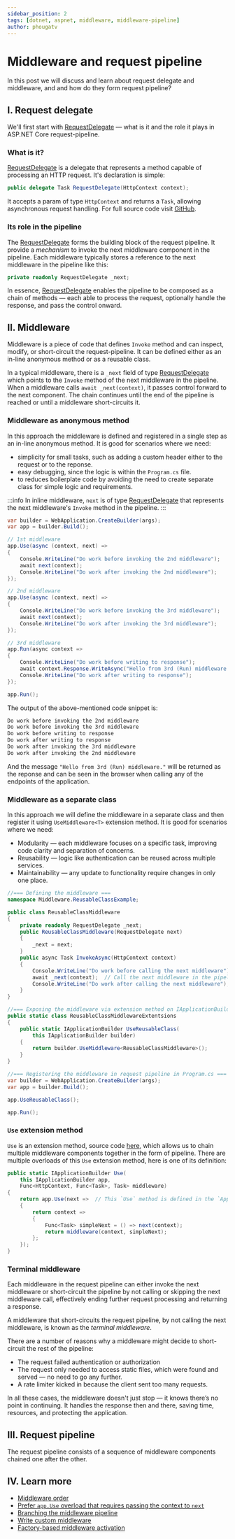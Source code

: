 ```yaml
---
sidebar_position: 2
tags: [dotnet, aspnet, middleware, middleware-pipeline]
author: phougatv
---
```


# Middleware and request pipeline
In this post we will discuss and learn about request delegate and middleware, and and how do they form request pipeline?

## I. Request delegate
We'll first start with [RequestDelegate][rd-msdn] — what is it and the role it plays in ASP.NET Core request-pipeline.

### What is it?
[RequestDelegate][rd-msdn] is a delegate that represents a method capable of processing an HTTP request. It's declaration is simple:
```cs
public delegate Task RequestDelegate(HttpContext context);
```
It accepts a param of type `HttpContext` and returns a `Task`, allowing asynchronous request handling. For full source code visit [GitHub][rd-src].

### Its role in the pipeline
The [RequestDelegate][rd-msdn] forms the building block of the request pipeline. It provide a _mechanism_ to invoke the next middleware component in the pipeline.
Each middleware typically stores a reference to the next middleware in the pipeline like this:
```cs
private readonly RequestDelegate _next;
```

In essence, [RequestDelegate][rd-msdn] enables the pipeline to be composed as a chain of methods — each able to process the request, optionally handle the response, and pass the control onward.

## II. Middleware
Middleware is a piece of code that defines `Invoke` method and can inspect, modify, or short-circuit the request-pipeline.
It can be defined either as an in-line anonymous method or as a reusable class.

In a typical middleware, there is a `_next` field of type [RequestDelegate][rd-msdn] which points to the `Invoke` method of the next middleware in the pipeline.
When a middleware calls `await _next(context)`, it passes control forward to the next component.
The chain continues until the end of the pipeline is reached or until a middleware short-circuits it.

### Middleware as anonymous method
In this approach the middleware is defined and registered in a single step as an in-line anonymous method. It is good for scenarios where we need:
- simplicity for small tasks, such as adding a custom header either to the request or to the reponse.
- easy debugging, since the logic is within the `Program.cs` file.
- to reduces boilerplate code by avoiding the need to create separate class for simple logic and requirements.

:::info
In inline middleware, `next` is of type [RequestDelegate][rd-msdn] that represents the next middleware's `Invoke` method in the pipeline.
:::

```cs
var builder = WebApplication.CreateBuilder(args);
var app = builder.Build();

// 1st middleware
app.Use(async (context, next) =>
{
    Console.WriteLine("Do work before invoking the 2nd middleware");
    await next(context);
    Console.WriteLine("Do work after invoking the 2nd middleware");
});

// 2nd middleware
app.Use(async (context, next) =>
{
    Console.WriteLine("Do work before invoking the 3rd middleware");
    await next(context);
    Console.WriteLine("Do work after invoking the 3rd middleware");
});

// 3rd middleware
app.Run(async context =>
{
    Console.WriteLine("Do work before writing to response");
    await context.Response.WriteAsync("Hello from 3rd (Run) middleware.");
    Console.WriteLine("Do work after writing to response");
});

app.Run();
```

The output of the above-mentioned code snippet is:
```bash
Do work before invoking the 2nd middleware
Do work before invoking the 3rd middleware
Do work before writing to response
Do work after writing to response
Do work after invoking the 3rd middleware
Do work after invoking the 2nd middleware
```
And the message `"Hello from 3rd (Run) middleware."` will be returned as the reponse and can be seen in the browser when calling any of the endpoints of the application.

### Middleware as a separate class
In this approach we will define the middleware in a separate class and then register it using `UseMiddleware<T>` extension method. It is good for scenarios where we need:
- Modularity — each middleware focuses on a specific task, improving code clarity and separation of concerns.
- Reusability — logic like authentication can be reused across multiple services.
- Maintainability — any update to functionality require changes in only one place.

```cs
//=== Defining the middleware ===
namespace Middleware.ReusableClassExample;

public class ReusableClassMiddleware
{
    private readonly RequestDelegate _next;
    public ReusableClassMiddleware(RequestDelegate next)
    {
        _next = next;
    }
    public async Task InvokeAsync(HttpContext context)
    {
        Console.WriteLine("Do work before calling the next middleware");
        await _next(context);  // Call the next middleware in the pipeline.
        Console.WriteLine("Do work after calling the next middleware");
    }
}

//=== Exposing the middleware via extension method on IApplicationBuilder ===
public static class ReusableClassMiddlewareExtentsions
{
    public static IApplicationBuilder UseReusableClass(
        this IApplicationBuilder builder)
    {
        return builder.UseMiddleware<ReusableClassMiddleware>();
    }
}

//=== Registering the middleware in request pipeline in Program.cs ===
var builder = WebApplication.CreateBuilder(args);
var app = builder.Build();

app.UseReusableClass();

app.Run();
```

### `Use` extension method
`Use` is an extension method, source code [here][use-src], which allows us to chain multiple middleware components together in the form of pipeline. There are multiple overloads of this `Use` extension method, here is one of its definition:
```cs
public static IApplicationBuilder Use(
    this IApplicationBuilder app,
    Func<HttpContext, Func<Task>, Task> middleware)
{
    return app.Use(next =>  // This `Use` method is defined in the `ApplicationBuilder` class
    {
        return context =>
        {
            Func<Task> simpleNext = () => next(context);
            return middleware(context, simpleNext);
        };
    });
}
```

### Terminal middleware
Each middleware in the request pipeline can either invoke the next middleware or short-circuit the pipeline by not calling or skipping the next middleware call, effectively ending further request processing and returning a response.

A middleware that short-circuits the request pipeline, by not calling the next middleware, is known as the _terminal middleware_.

There are a number of reasons why a middleware might decide to short-circuit the rest of the pipeline:
- The request failed authentication or authorization
- The request only needed to access static files, which were found and served — no need to go any further.
- A rate limiter kicked in because the client sent too many requests.

In all these cases, the middleware doesn't just stop — it knows there’s no point in continuing. It handles the response then and there, saving time, resources, and protecting the application.

## III. Request pipeline
The request pipeline consists of a sequence of middleware components chained one after the other.

## IV. Learn more
- [Middleware order](https://learn.microsoft.com/en-us/aspnet/core/fundamentals/middleware#middleware-order)
- [Prefer `app.Use` overload that requires passing the context to `next`](https://learn.microsoft.com/en-us/aspnet/core/fundamentals/middleware#prefer-appuse-overload-that-requires-passing-the-context-to-next)
- [Branching the middleware pipeline](https://learn.microsoft.com/en-us/aspnet/core/fundamentals/middleware#branch-the-middleware-pipeline)
- [Write custom middleware](https://learn.microsoft.com/en-us/aspnet/core/fundamentals/middleware/write)
- [Factory-based middleware activation](https://learn.microsoft.com/en-us/aspnet/core/fundamentals/middleware/extensibility)


<!-- external links -->
[rd-msdn]:https://learn.microsoft.com/en-us/dotnet/api/microsoft.aspnetcore.http.requestdelegate
[rd-src]:https://github.com/dotnet/aspnetcore/blob/main/src/Http/Http.Abstractions/src/RequestDelegate.cs
[md-use]:https://learn.microsoft.com/en-us/dotnet/api/microsoft.aspnetcore.builder.useextensions.use
[use-src]:https://github.com/dotnet/aspnetcore/blob/main/src/Http/Http.Abstractions/src/Extensions/UseExtensions.cs
[map-src]:https://github.com/dotnet/aspnetcore/blob/main/src/Http/Http.Abstractions/src/Extensions/MapExtensions.cs
[run-src]:https://github.com/dotnet/aspnetcore/blob/main/src/Http/Http.Abstractions/src/Extensions/RunExtensions.cs